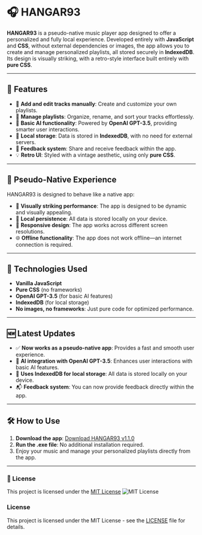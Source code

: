 # 🎧 HANGAR93

**HANGAR93** is a pseudo-native music player app designed to offer a personalized and fully local experience. Developed entirely with **JavaScript** and **CSS**, without external dependencies or images, the app allows you to create and manage personalized playlists, all stored securely in **IndexedDB**. Its design is visually striking, with a retro-style interface built entirely with **pure CSS**.

---

## 🚀 Features
- 🎵 **Add and edit tracks manually**: Create and customize your own playlists.
- 📂 **Manage playlists**: Organize, rename, and sort your tracks effortlessly.
- 🧠 **Basic AI functionality**: Powered by **OpenAI GPT-3.5**, providing smarter user interactions.
- 💾 **Local storage**: Data is stored in **IndexedDB**, with no need for external servers.
- 📝 **Feedback system**: Share and receive feedback within the app.
- 💡 **Retro UI**: Styled with a vintage aesthetic, using only **pure CSS**.

---

## 📱 Pseudo-Native Experience

HANGAR93 is designed to behave like a native app:
- 🚀 **Visually striking performance**: The app is designed to be dynamic and visually appealing.
- 💾 **Local persistence**: All data is stored locally on your device.
- 📱 **Responsive design**: The app works across different screen resolutions.
- 🌐 **Offline functionality**: The app does not work offline—an internet connection is required.

---

## 🧪 Technologies Used

- **Vanilla JavaScript**
- **Pure CSS** (no frameworks)
- **OpenAI GPT-3.5** (for basic AI features)
- **IndexedDB** (for local storage)
- **No images, no frameworks**: Just pure code for optimized performance.

---

## 🆕 Latest Updates

- ✅ **Now works as a pseudo-native app**: Provides a fast and smooth user experience.
- 🤖 **AI integration with OpenAI GPT-3.5**: Enhances user interactions with basic AI features.
- 💾 **Uses IndexedDB for local storage**: All data is stored locally on your device.
- 📬 **Feedback system**: You can now provide feedback directly within the app.

---

## 🛠️ How to Use

1. **Download the app**: [Download HANGAR93 v1.1.0](https://www.mediafire.com/file/a3bq4y4jx0f88ih/H93.rar/file)
2. **Run the .exe file**: No additional installation required.
3. Enjoy your music and manage your personalized playlists directly from the app.

---

### 📝 License

This project is licensed under the [MIT License](https://opensource.org/licenses/MIT) ![MIT License](https://img.shields.io/badge/License-MIT-green)


### License

This project is licensed under the MIT License - see the [LICENSE](LICENSE) file for details.

